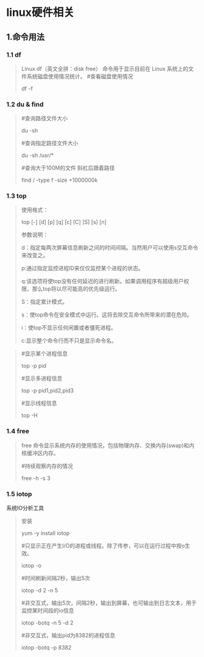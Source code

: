 # linux硬件相关

## 1.命令用法

### 1.1 df
> Linux df（英文全拼：disk free） 命令用于显示目前在 Linux 系统上的文件系统磁盘使用情况统计。
> #查看磁盘使用情况
> 
> df -f

### 1.2 du & find

> #查询路径文件大小
>
> du -sh
> 
> #查询指定路径文件大小
>
> du -sh /usr/*
> 
> #查询大于100M的文件 斜杠后跟着路径
>
> find / -type f -size +1000000k 

### 1.3 top

> 使用格式：
>
>top [-] [d] [p] [q] [c] [C] [S] [s] [n]
>
>参数说明：
>
>d：指定每两次屏幕信息刷新之间的时间间隔。当然用户可以使用s交互命令来改变之。
>
>p:通过指定监控进程ID来仅仅监控某个进程的状态。
>
>q:该选项将使top没有任何延迟的进行刷新。如果调用程序有超级用户权限，那么top将以尽可能高的优先级运行。
>
>S：指定累计模式。
>
>s：使top命令在安全模式中运行。这将去除交互命令所带来的潜在危险。
>
>i：使top不显示任何闲置或者僵死进程。
>
>c:显示整个命令行而不只是显示命令名。

> #显示某个进程信息
>
> top -p pid
>
> #显示多进程信息
>
> top -p pid1,pid2,pid3
>
> #显示线程信息
>
> top -H

### 1.4 free

> free 命令显示系统内存的使用情况，包括物理内存、交换内存(swap)和内核缓冲区内存。
>
> #持续观察内存的情况
>
> free -h -s 3

### 1.5 iotop
系统IO分析工具

> 安装
>
>yum -y install iotop
>
>#只显示正在产生I/O的进程或线程。除了传参，可以在运行过程中按o生效。
>
>iotop  -o
>
>#时间刷新间隔2秒，输出5次
>
>iotop  -d 2 -n 5
>
>#非交互式，输出5次，间隔2秒，输出到屏幕，也可输出到日志文本，用于监控某时间段的io信息
>
>iotop -botq -n 5 -d 2 
>
>#非交互式，输出pid为8382的进程信息
>
>iotop -botq -p 8382